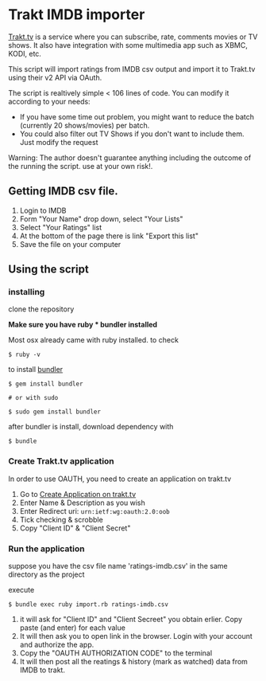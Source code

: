 # Trakt IMDB importer

[Trakt.tv](http://trakt.tv/) is a service where you can subscribe, rate, comments movies or TV shows. It also have integration with some multimedia app such as XBMC, KODI, etc. 

This script will import ratings from IMDB csv output and import it to Trakt.tv using their v2 API via OAuth.

The script is realtively simple < 106 lines of code. You can modify it according to your needs: 

* If you have some time out problem, you might want to reduce the batch (currently 20 shows/movies) per batch.
* You could also filter out TV Shows if you don't want to include them. Just modify the request 

Warning: The author doesn't guarantee anything including the outcome of the running the script. use at your own risk!.

## Getting IMDB csv file.

1. Login to IMDB
2. Form "Your Name" drop down, select "Your Lists"
3. Select "Your Ratings" list
4. At the bottom of the page there is link "Export this list"
5. Save the file on your computer

## Using the script

### installing

clone the repository

**Make sure you have ruby * bundler installed**

Most osx already came with ruby installed. to check 

    $ ruby -v

to install [bundler](http://bundler.io/)

    $ gem install bundler 

    # or with sudo

    $ sudo gem install bundler


after bundler is install, download dependency with

    $ bundle

### Create Trakt.tv application

In order to use OAUTH, you need to create an application on trakt.tv

1. Go to  [Create Application on trakt.tv](https://trakt.tv/oauth/applications/new)
2. Enter Name & Description as you wish
3. Enter Redirect uri: `urn:ietf:wg:oauth:2.0:oob`
4. Tick checking & scrobble
5. Copy "Client ID" & "Client Secret"

### Run the application

suppose you have the csv file name 'ratings-imdb.csv' in the same directory as the project

execute 

    $ bundle exec ruby import.rb ratings-imdb.csv

1. it will ask for "Client ID" and "Client Secreet" you obtain erlier. Copy paste (and enter) for each value
2. It will then ask you to open link in the browser. Login with your account and authorize the app.
3. Copy the "OAUTH AUTHORIZATION CODE" to the terminal
4. It will then post all the reatings & history (mark as watched) data from IMDB to trakt.
